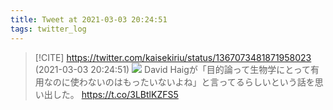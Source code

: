 ```yaml
---
title: Tweet at 2021-03-03 20:24:51
tags: twitter_log
---
```


> [!CITE] https://twitter.com/kaisekiriu/status/1367073481871958023 (2021-03-03 20:24:51)
> ![](https://twitter.com/kaisekiriu/status/1367073481871958023)
> David Haigが「目的論って生物学にとって有用なのに使わないのはもったいないよね」と言ってるらしいという話を思い出した。
> https://t.co/3LBtlKZFS5
